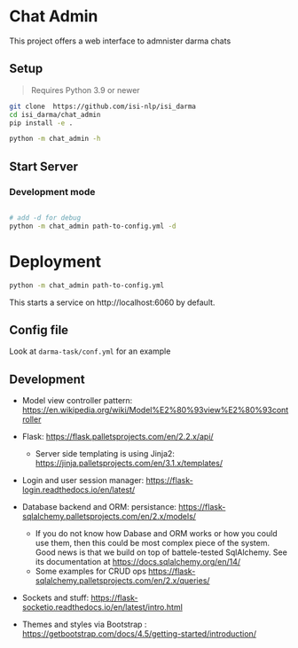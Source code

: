 # Chat Admin

This project offers a web interface to admnister darma chats

## Setup

> Requires Python 3.9 or newer

```bash
git clone  https://github.com/isi-nlp/isi_darma
cd isi_darma/chat_admin
pip install -e .

python -m chat_admin -h
```

## Start Server

### Development mode

```bash

# add -d for debug
python -m chat_admin path-to-config.yml -d
```

# Deployment
```bash
python -m chat_admin path-to-config.yml
```

This starts a service on http://localhost:6060 by default.


## Config file

Look at `darma-task/conf.yml` for an example


## Development

* Model view controller pattern: https://en.wikipedia.org/wiki/Model%E2%80%93view%E2%80%93controller
* Flask: https://flask.palletsprojects.com/en/2.2.x/api/
  * Server side templating is using Jinja2: https://jinja.palletsprojects.com/en/3.1.x/templates/
* Login and user session manager: https://flask-login.readthedocs.io/en/latest/
* Database backend and ORM: persistance: https://flask-sqlalchemy.palletsprojects.com/en/2.x/models/
  * If you do not know how Dabase and ORM works or how you could use them, then this could be most complex piece of the system. Good news is that we build on top of battele-tested SqlAlchemy. See its documentation at https://docs.sqlalchemy.org/en/14/
  * Some examples for CRUD ops https://flask-sqlalchemy.palletsprojects.com/en/2.x/queries/

* Sockets and stuff: https://flask-socketio.readthedocs.io/en/latest/intro.html
* Themes and styles via Bootstrap : https://getbootstrap.com/docs/4.5/getting-started/introduction/

